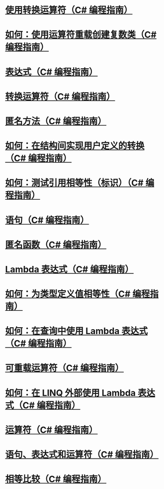 # [使用转换运算符（C# 编程指南）](using-conversion-operators.md)
# [如何：使用运算符重载创建复数类（C# 编程指南）](how-to-use-operator-overloading-to-create-a-complex-number-class.md)
# [表达式（C# 编程指南）](expressions.md)
# [转换运算符（C# 编程指南）](conversion-operators.md)
# [匿名方法（C# 编程指南）](anonymous-methods.md)
# [如何：在结构间实现用户定义的转换（C# 编程指南）](how-to-implement-user-defined-conversions-between-structs.md)
# [如何：测试引用相等性（标识）（C# 编程指南）](how-to-test-for-reference-equality-identity.md)
# [语句（C# 编程指南）](statements.md)
# [匿名函数（C# 编程指南）](anonymous-functions.md)
# [Lambda 表达式（C# 编程指南）](lambda-expressions.md)
# [如何：为类型定义值相等性（C# 编程指南）](how-to-define-value-equality-for-a-type.md)
# [如何：在查询中使用 Lambda 表达式（C# 编程指南）](how-to-use-lambda-expressions-in-a-query.md)
# [可重载运算符（C# 编程指南）](overloadable-operators.md)
# [如何：在 LINQ 外部使用 Lambda 表达式（C# 编程指南）](how-to-use-lambda-expressions-outside-linq.md)
# [运算符（C# 编程指南）](operators.md)
# [语句、表达式和运算符（C# 编程指南）](index.md)
# [相等比较（C# 编程指南）](equality-comparisons.md)
